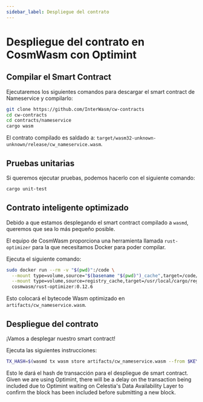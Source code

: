```yaml
---
sidebar_label: Despliegue del contrato
---
```


# Despliegue del contrato en CosmWasm con Optimint
<!-- markdownlint-disable MD013 -->

## Compilar el Smart Contract

Ejecutaremos los siguientes comandos para descargar el smart contract de Nameservice y compilarlo:

```sh
git clone https://github.com/InterWasm/cw-contracts
cd cw-contracts
cd contracts/nameservice
cargo wasm
```

El contrato compilado es saldado a: `target/wasm32-unknown-unknown/release/cw_nameservice.wasm`.

## Pruebas unitarias

Si queremos ejecutar pruebas, podemos hacerlo con el siguiente comando:

```sh
cargo unit-test
```

## Contrato inteligente optimizado

Debido a que estamos desplegando el smart contract compilado a `wasmd`, queremos que sea lo más pequeño posible.

El equipo de CosmWasm proporciona una herramienta llamada `rust-optimizer` para la que necesitamos Docker para poder compilar.

Ejecuta el siguiente comando:

```sh
sudo docker run --rm -v "$(pwd)":/code \
  --mount type=volume,source="$(basename "$(pwd)")_cache",target=/code/target \
  --mount type=volume,source=registry_cache,target=/usr/local/cargo/registry \
  cosmwasm/rust-optimizer:0.12.6
```

Esto colocará el bytecode Wasm optimizado en `artifacts/cw_nameservice.wasm`.

## Despliegue del contrato

¡Vamos a desplegar nuestro smart contract!

Ejecuta las siguientes instrucciones:

```sh
TX_HASH=$(wasmd tx wasm store artifacts/cw_nameservice.wasm --from $KEY_NAME --keyring-backend test $TXFLAG --output json -y | jq -r '.txhash') 
```

Esto le dará el hash de transacción para el despliegue de smart contract. Given we are using Optimint, there will be a delay on the transaction being included due to Optimint waiting on Celestia's Data Availability Layer to confirm the block has been included before submitting a new block.
